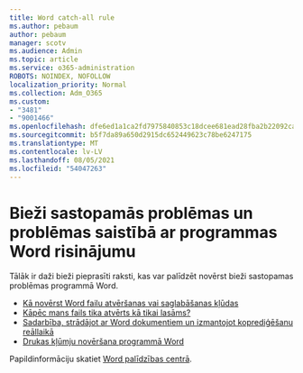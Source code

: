 ```yaml
---
title: Word catch-all rule
ms.author: pebaum
author: pebaum
manager: scotv
ms.audience: Admin
ms.topic: article
ms.service: o365-administration
ROBOTS: NOINDEX, NOFOLLOW
localization_priority: Normal
ms.collection: Adm_O365
ms.custom:
- "3481"
- "9001466"
ms.openlocfilehash: dfe6ed1a1ca2fd7975840853c18dcee681ead28fba2b22092ca7edee925c8a62
ms.sourcegitcommit: b5f7da89a650d2915dc652449623c78be6247175
ms.translationtype: MT
ms.contentlocale: lv-LV
ms.lasthandoff: 08/05/2021
ms.locfileid: "54047263"
---
```

# <a name="common-issues-and-resolutions-with-word"></a>Bieži sastopamās problēmas un problēmas saistībā ar programmas Word risinājumu

Tālāk ir daži bieži pieprasīti raksti, kas var palīdzēt novērst bieži sastopamas problēmas programmā Word.

- [Kā novērst Word failu atvēršanas vai saglabāšanas kļūdas](https://docs.microsoft.com/alchemyinsights/errors-opening-or-saving-files)
- [Kāpēc mans fails tika atvērts kā tikai lasāms?](https://support.office.com/article/why-did-my-file-open-read-only-3ab4b792-da50-4b38-8628-14c64e1f1d15)
- [Sadarbība, strādājot ar Word dokumentiem un izmantojot koprediģēšanu reāllaikā](https://support.office.com/article/collaborate-on-word-documents-with-real-time-co-authoring-7dd3040c-3f30-4fdd-bab0-8586492a1f1d?wt.mc_id=fsn_word_share_and_coauthor)
- [Drukas kļūmju novēršana programmā Word](https://docs.microsoft.com/office/troubleshoot/word/print-failures-in-word)

Papildinformāciju skatiet [Word palīdzības centrā](https://support.office.com/word).
